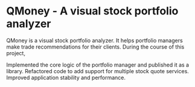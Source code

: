 # QMoney -  A visual stock portfolio analyzer
QMoney is a visual stock portfolio analyzer. It helps portfolio managers make trade recommendations for their clients.
During the course of this project,

Implemented the core logic of the portfolio manager and published it as a library.
Refactored code to add support for multiple stock quote services.
Improved application stability and performance.
